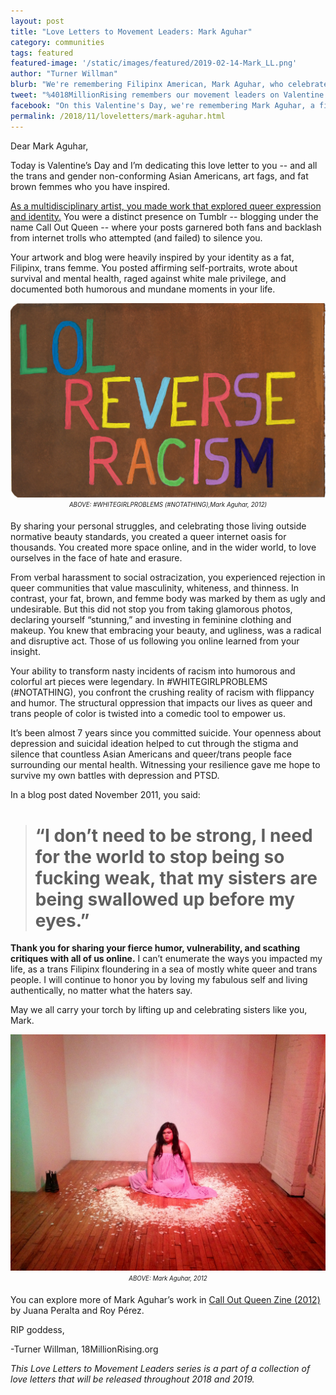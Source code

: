 ```yaml
---
layout: post
title: "Love Letters to Movement Leaders: Mark Aguhar"
category: communities
tags: featured
featured-image: '/static/images/featured/2019-02-14-Mark_LL.png'
author: "Turner Willman"
blurb: "We're remembering Filipinx American, Mark Aguhar, who celebrated femme of color resilience and beauty through her artwork."
tweet: "%4018MillionRising remembers our movement leaders on Valentine's Day with a letter to Mark Aguhar, a fierce Filipinx American artist who explored queer and trans femme identity through her art. %23LoveLetterstoMovementLeaders"
facebook: "On this Valentine's Day, we're remembering Mark Aguhar, a fierce Filipinx American artist who explored queer and trans identity through her art."
permalink: /2018/11/loveletters/mark-aguhar.html
---
```


Dear Mark Aguhar,

Today is Valentine’s Day and I’m dedicating this love letter to you -- and all the trans and gender non-conforming Asian Americans, art fags, and fat brown femmes who you have inspired. 

[As a multidisciplinary artist, you made work that explored queer expression and identity.](http://markaguhar.tumblr.com/) You were a distinct presence on Tumblr -- blogging under the name Call Out Queen -- where your posts garnered both fans and backlash from internet trolls who attempted (and failed) to silence you. 

Your artwork and blog were heavily inspired by your identity as a fat, Filipinx, trans femme. You posted affirming self-portraits, wrote about survival and mental health, raged against white male privilege, and documented both humorous and mundane moments in your life. 

<img src="/static/images/featured/Aguhar_P1.jpg" title="WHITEGIRLPROBLEMS" alt="work">

 <center><sub><sup><i>ABOVE: #WHITEGIRLPROBLEMS (#NOTATHING),Mark Aguhar, 2012)</i></sup></sub></center>


By sharing your personal struggles, and celebrating those living outside normative beauty standards, you created a queer internet oasis for thousands. You created more space online, and in the wider world, to love ourselves in the face of hate and erasure.

From verbal harassment to social ostracization, you experienced rejection in queer communities that value masculinity, whiteness, and thinness. In contrast, your fat, brown, and femme body was marked by them as ugly and undesirable. But this did not stop you from taking glamorous photos, declaring yourself “stunning,” and investing in feminine clothing and makeup. You knew that embracing your beauty, and ugliness, was a radical and disruptive act. Those of us following you online learned from your insight. 

Your ability to transform nasty incidents of racism into humorous and colorful art pieces were legendary. In #WHITEGIRLPROBLEMS (#NOTATHING), you confront the crushing reality of racism with flippancy and humor. The structural oppression that impacts our lives as queer and trans people of color is twisted into a comedic tool to empower us.

It’s been almost 7 years since you committed suicide. Your openness about depression and suicidal ideation helped to cut through the stigma and silence that countless Asian Americans and queer/trans people face surrounding our mental health. Witnessing your resilience gave me hope to survive my own battles with depression and PTSD.

In a blog post dated November 2011, you said: 

 > # “I don’t need to be strong, I need for the world to stop being so fucking weak, that my sisters are being swallowed up before my eyes.”

**Thank you for sharing your fierce humor, vulnerability, and scathing critiques with all of us online.** I can’t enumerate the ways you impacted my life, as a trans Filipinx floundering in a sea of mostly white queer and trans people. I will continue to honor you by loving my fabulous self and living authentically, no matter what the haters say. 

May we all carry your torch by lifting up and celebrating sisters like you, Mark. 

<img src="/static/images/featured/Aguhar_P2.png" title="portrait" alt="Aguhar">

 <center><sub><sup><i>ABOVE: Mark Aguhar, 2012 </i></sup></sub></center>

You can explore more of Mark Aguhar’s work in [Call Out Queen Zine (2012)](https://issuu.com/poczineproject/docs/calloutqueen-zine) by Juana Peralta and Roy Pérez.


RIP goddess,


-Turner Willman, 18MillionRising.org

_This Love Letters to Movement Leaders series is a part of a collection of love letters that will be released throughout 2018 and 2019._


